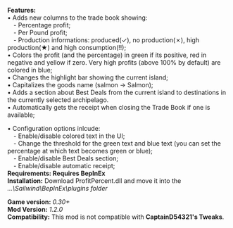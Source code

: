 **Features:**  
• Adds new columns to the trade book showing:  
&emsp;- Percentage profit;  
&emsp;- Per Pound profit;  
&emsp;- Production informations: produced(✓), no production(✗), high production(★) and high consumption(‼);   
• Colors the profit (and the percentage) in green if its positive, red in negative and yellow if zero. Very high profits (above 100% by default) are colored in blue;  
• Changes the highlight bar showing the current island;  
• Capitalizes the goods name (salmon → Salmon);  
• Adds a section about Best Deals from the current island to destinations in the currently selected archipelago.  
• Automatically gets the receipt when closing the Trade Book if one is available;  
  
• Configuration options inlcude:  
&emsp;- Enable/disable colored text in the UI;  
&emsp;- Change the threshold for the green text and blue text (you can set the percentage at which text becomes green or blue);  
&emsp;- Enable/disable Best Deals section;  
&emsp;- Enable/disable automatic receipt;  
**Requirements: Requires BepInEx**  
**Installation:** Download ProfitPercent.dll and move it into the *...\Sailwind\BepInEx\plugins folder*  
  
**Game version:** *0.30+*  
**Mod Version:** *1.2.0*  
**Compatibility:** This mod is not compatible with __CaptainD54321's Tweaks__. 
